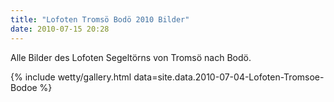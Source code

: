 ```yaml
---
title: "Lofoten Tromsö Bodö 2010 Bilder"
date: 2010-07-15 20:28
---
```

Alle Bilder des Lofoten Segeltörns von Tromsö nach Bodö.

<!--more-->

{% include wetty/gallery.html data=site.data.2010-07-04-Lofoten-Tromsoe-Bodoe %}


